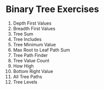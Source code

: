 # Binary Tree Exercises

1. Depth First Values
2. Breadth First Values
3. Tree Sum
4. Tree Includes
5. Tree Minimum Value
6. Max Root to Leaf Path Sum
7. Tree Path Finder
8. Tree Value Count
9. How High
10. Bottom Right Value
11. All Tree Paths
12. Tree Levels
